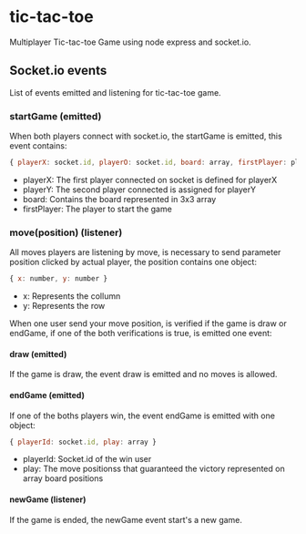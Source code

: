 # tic-tac-toe
Multiplayer Tic-tac-toe Game using node express and socket.io.

## Socket.io events
List of events emitted and listening for tic-tac-toe game.

### startGame (emitted)
When both players connect with socket.io, the startGame is emitted, this event contains:
```javascript
{ playerX: socket.id, playerO: socket.id, board: array, firstPlayer: playerX }
```
* playerX: The first player connected on socket is defined for playerX
* playerY: The second player connected is assigned for playerY
* board: Contains the board represented in 3x3 array
* firstPlayer: The player to start the game

### move(position) (listener)
All moves players are listening by move, is necessary to send parameter position clicked by actual player, the position contains one object:
```javascript
{ x: number, y: number }
```
* x: Represents the collumn
* y: Represents the row

When one user send your move position, is verified if the game is draw or endGame, if one of the both verifications is true, is emitted one event:

#### draw (emitted)
If the game is draw, the event draw is emitted and no moves is allowed.

#### endGame (emitted)
If one of the boths players win, the event endGame is emitted with one object:
```javascript
{ playerId: socket.id, play: array }
```
* playerId: Socket.id of the win user
* play: The move positionss that guaranteed the victory represented on array board positions

#### newGame (listener)
If the game is ended, the newGame event start's a new game.
